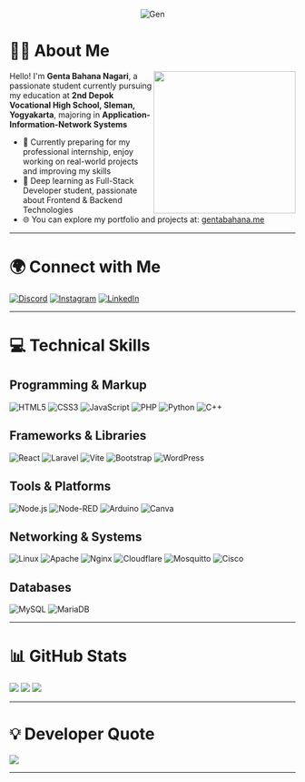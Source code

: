 <div align="center">
  
  ![Gen](https://media4.giphy.com/media/v1.Y2lkPTc5MGI3NjExcDdqbGY3dnloamZ6bXMweWU4aXlsZ3IxMHNtNmZ0cW9nN2pqMDJkbyZlcD12MV9pbnRlcm5hbF9naWZfYnlfaWQmY3Q9Zw/26FKZUqmaGFahH8li/giphy.gif)

</div>


# 👨‍💻 About Me

<img align="right" width="250" src="https://media2.giphy.com/media/v1.Y2lkPTc5MGI3NjExdDgyMjl4bWdnb2M0OWgxeHIza2NkcW91MWQ3cnU1ZGRmcDk4MXpndiZlcD12MV9pbnRlcm5hbF9naWZfYnlfaWQmY3Q9Zw/H4uE6w9G1uK4M/giphy.gif">

<p align="left">Hello! I'm <strong>Genta Bahana Nagari</strong>, a passionate student currently pursuing my education at <strong>2nd Depok Vocational High School, Sleman, Yogyakarta</strong>, majoring in <strong>Application-Information-Network Systems</strong></p>


<ul align="left">
<li>🎯 Currently preparing for my professional internship, enjoy working on real-world projects and improving my skills</li>
<li>🚀 Deep learning as Full-Stack Developer student, passionate about Frontend & Backend Technologies</li>
<li>🌐 You can explore my portfolio and projects at: <a href="https://gentabahana.me" target="_blank">gentabahana.me</a></li>
</ul>

---

# 🌍 Connect with Me

[![Discord](https://img.shields.io/badge/Discord-%237289DA.svg?logo=discord&logoColor=white)](https://discord.gg/1190112258181837031)
[![Instagram](https://img.shields.io/badge/Instagram-%23E4405F.svg?logo=Instagram&logoColor=white)](https://instagram.com/gentabahananagari)
[![LinkedIn](https://img.shields.io/badge/LinkedIn-%230077B5.svg?logo=linkedin&logoColor=white)](https://linkedin.com/in/genta-bahana-nagari)

---

# 💻 Technical Skills

## Programming & Markup
![HTML5](https://img.shields.io/badge/HTML5-%23E34F26.svg?style=for-the-badge&logo=html5&logoColor=white)
![CSS3](https://img.shields.io/badge/CSS3-%231572B6.svg?style=for-the-badge&logo=css3&logoColor=white)
![JavaScript](https://img.shields.io/badge/JavaScript-%23323330.svg?style=for-the-badge&logo=javascript&logoColor=%23F7DF1E)
![PHP](https://img.shields.io/badge/PHP-%23777BB4.svg?style=for-the-badge&logo=php&logoColor=white)
![Python](https://img.shields.io/badge/Python-3670A0?style=for-the-badge&logo=python&logoColor=ffdd54)
![C++](https://img.shields.io/badge/C++-%2300599C.svg?style=for-the-badge&logo=c%2B%2B&logoColor=white)

## Frameworks & Libraries
![React](https://img.shields.io/badge/React-%2320232a.svg?style=for-the-badge&logo=react&logoColor=%2361DAFB)
![Laravel](https://img.shields.io/badge/Laravel-%23FF2D20.svg?style=for-the-badge&logo=laravel&logoColor=white)
![Vite](https://img.shields.io/badge/Vite-%23646CFF.svg?style=for-the-badge&logo=vite&logoColor=white)
![Bootstrap](https://img.shields.io/badge/Bootstrap-%238511FA.svg?style=for-the-badge&logo=bootstrap&logoColor=white)
![WordPress](https://img.shields.io/badge/WordPress-%23117AC9.svg?style=for-the-badge&logo=WordPress&logoColor=white)

## Tools & Platforms
![Node.js](https://img.shields.io/badge/Node.js-6DA55F?style=for-the-badge&logo=node.js&logoColor=white)
![Node-RED](https://img.shields.io/badge/Node--RED-%238F0000.svg?style=for-the-badge&logo=node-red&logoColor=white)
![Arduino](https://img.shields.io/badge/Arduino-00979D?style=for-the-badge&logo=Arduino&logoColor=white)
![Canva](https://img.shields.io/badge/Canva-%2300C4CC.svg?style=for-the-badge&logo=Canva&logoColor=white)

## Networking & Systems
![Linux](https://img.shields.io/badge/Linux-FCC624?style=for-the-badge&logo=linux&logoColor=black)
![Apache](https://img.shields.io/badge/Apache-%23D42029.svg?style=for-the-badge&logo=apache&logoColor=white)
![Nginx](https://img.shields.io/badge/Nginx-%23009639.svg?style=for-the-badge&logo=nginx&logoColor=white)
![Cloudflare](https://img.shields.io/badge/Cloudflare-F38020?style=for-the-badge&logo=Cloudflare&logoColor=white)
![Mosquitto](https://img.shields.io/badge/Mosquitto-%233C5280.svg?style=for-the-badge&logo=eclipsemosquitto&logoColor=white)
![Cisco](https://img.shields.io/badge/Cisco-%23049fd9.svg?style=for-the-badge&logo=cisco&logoColor=black)

## Databases
![MySQL](https://img.shields.io/badge/MySQL-4479A1.svg?style=for-the-badge&logo=mysql&logoColor=white)
![MariaDB](https://img.shields.io/badge/MariaDB-003545?style=for-the-badge&logo=mariadb&logoColor=white)

---

# 📊 GitHub Stats

![](https://github-readme-stats.vercel.app/api?username=genta-bahana-nagari&theme=vision-friendly-dark&hide_border=false&include_all_commits=true&count_private=true)
![](https://github-readme-streak-stats.herokuapp.com/?user=genta-bahana-nagari&theme=vision-friendly-dark&hide_border=false)
![](https://github-readme-stats.vercel.app/api/top-langs/?username=genta-bahana-nagari&theme=vision-friendly-dark&hide_border=false&layout=compact)

---

# 💡 Developer Quote

![](https://quotes-github-readme.vercel.app/api?type=horizontal&theme=radical)

---

